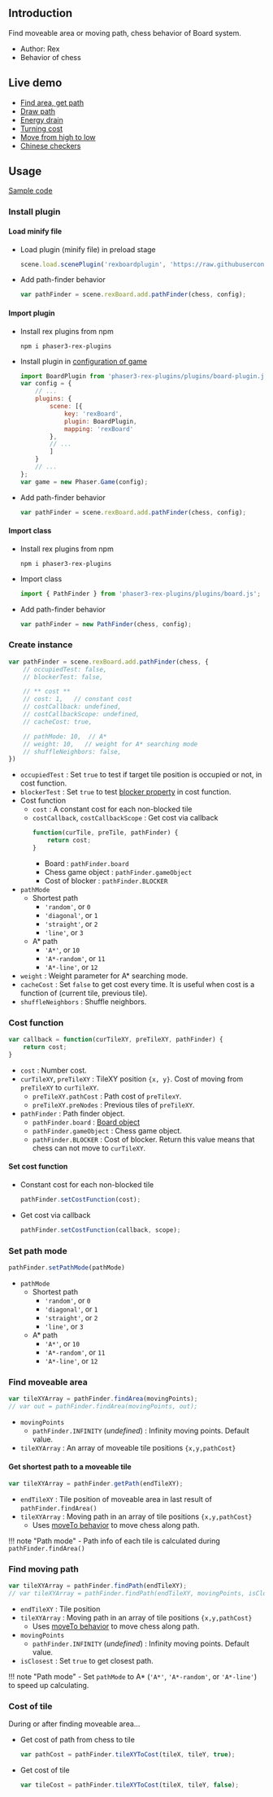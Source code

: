 ## Introduction

Find moveable area or moving path, chess behavior of Board system.

- Author: Rex
- Behavior of chess

## Live demo

- [Find area, get path](https://codepen.io/rexrainbow/pen/qvJwjJ)
- [Draw path](https://codepen.io/rexrainbow/pen/JjjwPgE)
- [Energy drain](https://codepen.io/rexrainbow/pen/vMjNNm)
- [Turning cost](https://codepen.io/rexrainbow/pen/xeyvPx)
- [Move from high to low](https://codepen.io/rexrainbow/pen/NJOmQg)
- [Chinese checkers](https://codepen.io/rexrainbow/pen/axXrZg)

## Usage

[Sample code](https://github.com/rexrainbow/phaser3-rex-notes/tree/master/examples/board-pathfinder)

### Install plugin

#### Load minify file

- Load plugin (minify file) in preload stage
    ```javascript
    scene.load.scenePlugin('rexboardplugin', 'https://raw.githubusercontent.com/rexrainbow/phaser3-rex-notes/master/dist/rexboardplugin.min.js', 'rexBoard', 'rexBoard');
    ```
- Add path-finder behavior
    ```javascript
    var pathFinder = scene.rexBoard.add.pathFinder(chess, config);
    ```

#### Import plugin

- Install rex plugins from npm
    ```
    npm i phaser3-rex-plugins
    ```
- Install plugin in [configuration of game](game.md#configuration)
    ```javascript
    import BoardPlugin from 'phaser3-rex-plugins/plugins/board-plugin.js';
    var config = {
        // ...
        plugins: {
            scene: [{
                key: 'rexBoard',
                plugin: BoardPlugin,
                mapping: 'rexBoard'
            },
            // ...
            ]
        }
        // ...
    };
    var game = new Phaser.Game(config);
    ```
- Add path-finder behavior
    ```javascript
    var pathFinder = scene.rexBoard.add.pathFinder(chess, config);
    ```

#### Import class

- Install rex plugins from npm
    ```
    npm i phaser3-rex-plugins
    ```
- Import class
    ```javascript
    import { PathFinder } from 'phaser3-rex-plugins/plugins/board.js';
    ```
- Add path-finder behavior
    ```javascript
    var pathFinder = new PathFinder(chess, config);
    ```

### Create instance

```javascript
var pathFinder = scene.rexBoard.add.pathFinder(chess, {
    // occupiedTest: false,
    // blockerTest: false,

    // ** cost **
    // cost: 1,   // constant cost
    // costCallback: undefined,
    // costCallbackScope: undefined,
    // cacheCost: true,

    // pathMode: 10,  // A*
    // weight: 10,   // weight for A* searching mode
    // shuffleNeighbors: false,
})
```

- `occupiedTest` : Set `true` to test if target tile position is occupied or not, in cost function.
- `blockerTest` : Set `true` to test [blocker property](board-chessdata.md#blocker) in cost function.
- Cost function
    - `cost` : A constant cost for each non-blocked tile
    - `costCallback`, `costCallbackScope` :  Get cost via callback
        ```javascript
        function(curTile, preTile, pathFinder) {
            return cost;
        }
        ```
        - Board : `pathFinder.board`
        - Chess game object : `pathFinder.gameObject`
        - Cost of blocker : `pathFinder.BLOCKER`
- `pathMode`
    - Shortest path
        - `'random'`, or `0`
        - `'diagonal'`, or `1`
        - `'straight'`, or `2`
        - `'line'`, or `3`
    - A* path
        - `'A*'`, or `10`
        - `'A*-random'`, or `11`
        - `'A*-line'`, or `12`
- `weight` : Weight parameter for A* searching mode.
- `cacheCost` : Set `false` to get cost every time. It is useful when cost is a function of (current tile, previous tile).
- `shuffleNeighbors` : Shuffle neighbors.

### Cost function

```javascript
var callback = function(curTileXY, preTileXY, pathFinder) {
    return cost;
}
```

- `cost` : Number cost.
- `curTileXY`, `preTileXY` : TileXY position `{x, y}`. Cost of moving from `preTileXY` to `curTileXY`.
    - `preTileXY.pathCost` : Path cost of `preTilexY`.
    - `preTileXY.preNodes` : Previous tiles of `preTileXY`.    
- `pathFinder` : Path finder object.
    - `pathFinder.board` : [Board object](board.md)
    - `pathFinder.gameObject` : Chess game object.
    - `pathFinder.BLOCKER` : Cost of blocker. Return this value means that chess can not move to `curTileXY`.

#### Set cost function

- Constant cost for each non-blocked tile
    ```javascript
    pathFinder.setCostFunction(cost);
    ```
- Get cost via callback
    ```javascript
    pathFinder.setCostFunction(callback, scope);
    ```

### Set path mode

```javascript
pathFinder.setPathMode(pathMode)
```

- `pathMode`
    - Shortest path
        - `'random'`, or `0`
        - `'diagonal'`, or `1`
        - `'straight'`, or `2`
        - `'line'`, or `3`
    - A* path
        - `'A*'`, or `10`
        - `'A*-random'`, or `11`
        - `'A*-line'`, or `12`

### Find moveable area

```javascript
var tileXYArray = pathFinder.findArea(movingPoints);
// var out = pathFinder.findArea(movingPoints, out);
```

- `movingPoints`
    - `pathFinder.INFINITY` (*undefined*) : Infinity moving points. Default value.
- `tileXYArray` : An array of moveable tile positions `{x,y,pathCost}`

#### Get shortest path to a moveable tile

```javascript
var tileXYArray = pathFinder.getPath(endTileXY);
```

- `endTileXY` : Tile position of moveable area in last result of `pathFinder.findArea()`
- `tileXYArray` : Moving path in an array of tile positions `{x,y,pathCost}`
    - Uses [moveTo behavior](board-moveto.md) to move chess along path.

!!! note "Path mode"
    - Path info of each tile is calculated during `pathFinder.findArea()`

### Find moving path

```javascript
var tileXYArray = pathFinder.findPath(endTileXY);
// var tileXYArray = pathFinder.findPath(endTileXY, movingPoints, isClosest, out);
```

- `endTileXY` : Tile position
- `tileXYArray` : Moving path in an array of tile positions `{x,y,pathCost}`
    - Uses [moveTo behavior](board-moveto.md) to move chess along path.
- `movingPoints`
    - `pathFinder.INFINITY` (*undefined*) : Infinity moving points. Default value.
- `isClosest` : Set `true` to get closest path.

!!! note "Path mode"
    - Set `pathMode` to A* (`'A*'`, `'A*-random'`, or `'A*-line'`) to speed up calculating.

### Cost of tile

During or after finding moveable area...

- Get cost of path from chess to tile
    ```javascript
    var pathCost = pathFinder.tileXYToCost(tileX, tileY, true);
    ```
- Get cost of tile
    ```javascript
    var tileCost = pathFinder.tileXYToCost(tileX, tileY, false);
    ```